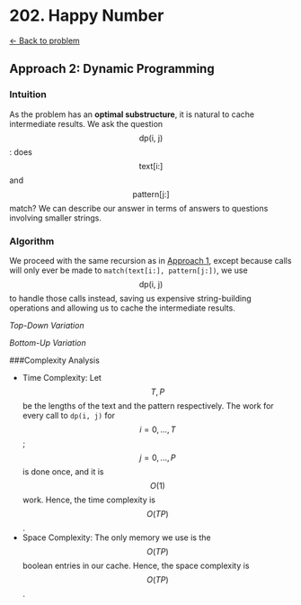 # 202. Happy Number
[&larr;&nbsp;Back to problem](./README.md)

## Approach 2: Dynamic Programming

### Intuition

As the problem has an **optimal substructure**, it is natural to cache intermediate results.  We ask the question $$\text{dp(i, j)}$$: does $$\text{text[i:]}$$ and $$\text{pattern[j:]}$$ match?  We can describe our answer in terms of answers to questions involving smaller strings.

### Algorithm

We proceed with the same recursion as in [Approach 1](./Solution1.md), except because calls will only ever be made to `match(text[i:], pattern[j:])`, we use $$\text{dp(i, j)}$$ to handle those calls instead, saving us expensive string-building operations and allowing us to cache the intermediate results.

*Top-Down Variation*

*Bottom-Up Variation*

###Complexity Analysis

* Time Complexity: Let $$T, P$$ be the lengths of the text and the pattern respectively.  The work for every call to `dp(i, j)` for $$i=0, ... ,T$$; $$j=0, ... ,P$$ is done once, and it is $$O(1)$$ work.  Hence, the time complexity is $$O(TP)$$.
* Space Complexity:  The only memory we use is the $$O(TP)$$ boolean entries in our cache.  Hence, the space complexity is $$O(TP)$$.
